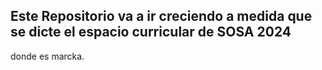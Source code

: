 ## Este Repositorio va a ir creciendo a medida que se dicte el espacio curricular de SOSA 2024
donde es marcka.
